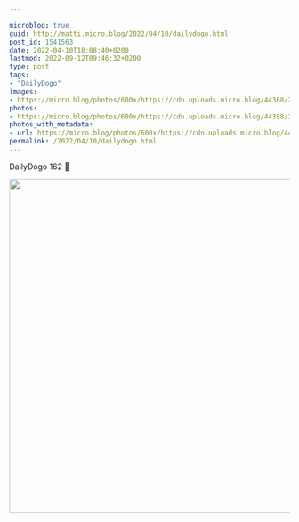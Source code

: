 ```yaml
---

microblog: true
guid: http://matti.micro.blog/2022/04/10/dailydogo.html
post_id: 1541563
date: 2022-04-10T18:08:40+0200
lastmod: 2022-09-12T09:46:32+0200
type: post
tags:
- "DailyDogo"
images:
- https://micro.blog/photos/600x/https://cdn.uploads.micro.blog/44388/2022/226c86a114.jpg
photos:
- https://micro.blog/photos/600x/https://cdn.uploads.micro.blog/44388/2022/226c86a114.jpg
photos_with_metadata:
- url: https://micro.blog/photos/600x/https://cdn.uploads.micro.blog/44388/2022/226c86a114.jpg
permalink: /2022/04/10/dailydogo.html
---
```

DailyDogo 162 🐶

<img src="/media/uploads/2022/226c86a114.jpg" width="600" height="600" alt="" />
